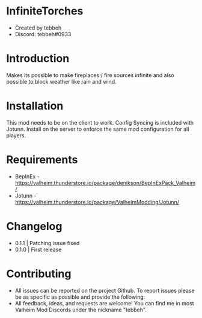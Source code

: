 # InfiniteTorches
- Created by tebbeh 
- Discord: tebbeh#0933

# Introduction
Makes its possible to make fireplaces / fire sources infinite and also possible to block weather like rain and wind.

# Installation
This mod needs to be on the client to work. Config Syncing is included with Jotunn. Install on the server to enforce the same mod configuration for all players.

# Requirements
- BepInEx - https://valheim.thunderstore.io/package/denikson/BepInExPack_Valheim/
- Jotunn - https://valheim.thunderstore.io/package/ValheimModding/Jotunn/

# Changelog
- 0.1.1 | Patching issue fixed
- 0.1.0 | First release

# Contributing
- All issues can be reported on the project Github. To report issues please be as specific as possible and provide the following:
- All feedback, ideas, and requests are welcome! You can find me in most Valheim Mod Discords under the nickname "tebbeh".